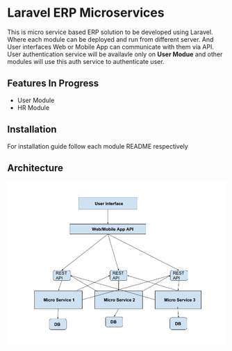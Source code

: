 Laravel ERP Microservices
=====

This is micro service based ERP solution to be developed using Laravel. Where each module can be deployed and run from different server. And User interfaces Web or Mobile App can communicate with them via API. User authentication service will be availavle only on **User Modue** and other modules will use this auth service to authenticate user.

Features In Progress
-------

* User Module
* HR Module


Installation
-------

For installation guide follow each module README respectively
 

Architecture
-------

![architecture design](architecture.png)